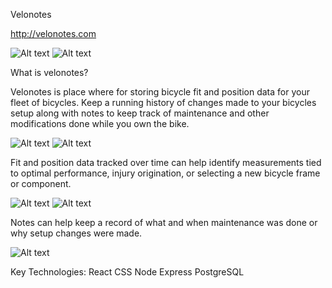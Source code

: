 Velonotes

http://velonotes.com

![Alt text](./readme-images/landing_page.png "Screen Shots")
![Alt text](./readme-images/gallery_page.png "Screen Shots")

What is velonotes?

Velonotes is place where for storing bicycle fit and position data for your fleet of bicycles.
Keep a running history of changes made to your bicycles setup along with notes to keep track of maintenance and other modifications done while you own the bike. 

![Alt text](./readme-images/add_bike_page.png "Screen Shots")
![Alt text](./readme-images/bike_detail_page.png "Screen Shots")

Fit and position data tracked over time can help identify measurements tied to optimal performance, injury origination, or selecting a new bicycle frame or component.

![Alt text](./readme-images/add_position_page.png "Screen Shots")
![Alt text](./readme-images/add_note_page.png "Screen Shots")

Notes can help keep a record of what and when maintenance was done or why setup changes were made.

![Alt text](./readme-images/grid_page.png "Screen Shots")

Key Technologies:
React 
CSS
Node
Express
PostgreSQL
